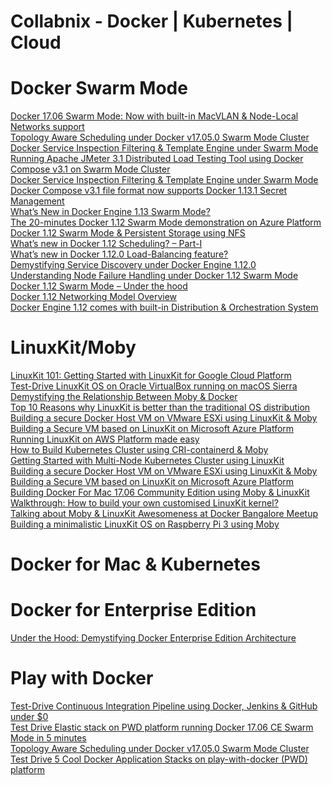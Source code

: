 
# Collabnix - Docker | Kubernetes | Cloud

# Docker Swarm Mode

[Docker 17.06 Swarm Mode: Now with built-in MacVLAN & Node-Local Networks support](http://collabnix.com/docker-17-06-swarm-mode-now-with-macvlan-support/)<br>
[Topology Aware Scheduling under Docker v17.05.0 Swarm Mode Cluster](http://collabnix.com/demonstrating-topology-aware-scheduling-under-docker-17-05-swarm-mode/)<br>
[Docker Service Inspection Filtering & Template Engine under Swarm Mode](http://collabnix.com/understanding-swarm-mode-filtering/)<br>
[Running Apache JMeter 3.1 Distributed Load Testing Tool using Docker Compose v3.1 on Swarm Mode Cluster](http://collabnix.com/running-apache-jmeter-3-1-distributed-load-testing-using-docker-compose-v3-1-swarm-mode/)<br>
[Docker Service Inspection Filtering & Template Engine under Swarm Mode](http://collabnix.com/understanding-swarm-mode-filtering/)<br>
[Docker Compose v3.1 file format now supports Docker 1.13.1 Secret Management](http://collabnix.com/docker-compose-1-11-brings-support-for-docker-engine-1-13-1-secret-management/)<br>
[What’s New in Docker Engine 1.13 Swarm Mode?](http://collabnix.com/whats-new-in-docker-engine-1-13-swarm-mode/)<br>
[The 20-minutes Docker 1.12 Swarm Mode demonstration on Azure Platform](http://collabnix.com/the-20-minutes-docker-1-12-demonstration-on-azure-platform/)<br>
[Docker 1.12 Swarm Mode & Persistent Storage using NFS](http://collabnix.com/docker-1-12-swarm-mode-persistent-storage-using-nfs/)<br>
[What’s new in Docker 1.12 Scheduling? – Part-I](http://collabnix.com/whats-new-in-docker-1-12-scheduling-part-i/)<br>
[What’s new in Docker 1.12.0 Load-Balancing feature?](http://collabnix.com/whats-new-in-docker-1-12-0-load-balancing/)<br>
[Demystifying Service Discovery under Docker Engine 1.12.0](http://collabnix.com/how-service-discovery-works-under-docker-1-12/)<br>
[Understanding Node Failure Handling under Docker 1.12 Swarm Mode](http://collabnix.com/understanding-node-failure-handling-under-docker-1-12-swarm-mode/)<br>
[Docker 1.12 Swarm Mode – Under the hood](http://collabnix.com/docker-1-12-swarm-mode-under-the-hood/)<br>
[Docker 1.12 Networking Model Overview](http://collabnix.com/docker-1-12-networking-model-explained/)<br>
[Docker Engine 1.12 comes with built-in Distribution & Orchestration System](http://collabnix.com/new-docker-1-12-comes-with-built-in-distribution-orchestration-system/)<br>




# LinuxKit/Moby

[LinuxKit 101: Getting Started with LinuxKit for Google Cloud Platform](https://collabnix.com/linuxkit-101-getting-started-with-linuxkit-on-google-cloud-platform/) <br>
[Test-Drive LinuxKit OS on Oracle VirtualBox running on macOS Sierra](http://collabnix.com/test-drive-linuxkit-os-on-oracle-virtualbox-running-on-macos-sierra/)<br>
[Demystifying the Relationship Between Moby & Docker](http://collabnix.com/demystifying-the-relationship-between-moby-docker/)<br>
[Top 10 Reasons why LinuxKit is better than the traditional OS distribution](http://collabnix.com/top-10-reasons-why-linuxkit-is-better-than-the-traditional-os-distribution/) <br>
[Building a secure Docker Host VM on VMware ESXi using LinuxKit & Moby](https://collabnix.com/building-a-secure-vmware-infrastructure-using-moby-linuxkit/) <br>
[Building a Secure VM based on LinuxKit on Microsoft Azure Platform](https://collabnix.com/running-linuxkit-os-on-microsoft-azure-platform-for-the-first-time/) <br>
[Running LinuxKit on AWS Platform made easy](https://collabnix.com/running-linuxkitos-on-amazon-web-service-platformaws/)<br>
[How to Build Kubernetes Cluster using CRI-containerd & Moby](http://collabnix.com/building-multi-node-kubernetes-cluster-using-linuxkit-cri-containerd/) <br>
[Getting Started with Multi-Node Kubernetes Cluster using LinuxKit](http://collabnix.com/getting-started-with-multi-node-kubernetes-cluster-using-linuxkit/) <br>
[Building a secure Docker Host VM on VMware ESXi using LinuxKit & Moby](http://collabnix.com/building-a-secure-vmware-infrastructure-using-moby-linuxkit/) <br>
[Building a Secure VM based on LinuxKit on Microsoft Azure Platform](http://collabnix.com/running-linuxkit-os-on-microsoft-azure-platform-for-the-first-time/) <br>
[Building Docker For Mac 17.06 Community Edition using Moby & LinuxKit](http://collabnix.com/building-docker-for-mac-17-06-using-moby/) <br>
[Walkthrough: How to build your own customised LinuxKit kernel?](http://collabnix.com/building-your-own-customised-kernel-with-linuxkit/) <br>
[Talking about Moby & LinuxKit Awesomeness at Docker Bangalore Meetup](http://collabnix.com/speaking-at-bangalore-docker-meetup-moby-linuxkit/) <br>
[Building a minimalistic LinuxKit OS on Raspberry Pi 3 using Moby](http://collabnix.com/building-linuxkit-os-on-raspberry-pi/) <br>




# Docker for Mac & Kubernetes

# Docker for Enterprise Edition

[Under the Hood: Demystifying Docker Enterprise Edition Architecture](http://collabnix.com/under-the-hood-demystifying-docker-enterprise-edition-architecture/)<br>

# Play with Docker

[Test-Drive Continuous Integration Pipeline using Docker, Jenkins & GitHub under $0](http://collabnix.com/5-minutes-to-continuous-integration-pipeline-using-docker-jenkins-github-on-play-with-docker-platform/)<br>
[Test Drive Elastic stack on PWD platform running Docker 17.06 CE Swarm Mode in 5 minutes](http://collabnix.com/test-drive-elasticsearch-logstash-kibana-on-pwd-platform-running-docker-17-06-ce-swarm-mode-in-5-minutes/) <br>
[Topology Aware Scheduling under Docker v17.05.0 Swarm Mode Cluster](http://collabnix.com/demonstrating-topology-aware-scheduling-under-docker-17-05-swarm-mode/) <br>
[Test Drive 5 Cool Docker Application Stacks on play-with-docker (PWD) platform](http://collabnix.com/5-cool-application-stacks-to-showcase-using-play-with-dockerpwd/) <br>










